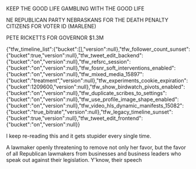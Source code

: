 KEEP THE GOOD LIFE
GAMBLING WITH THE GOOD LIFE


NE REPUBLICAN PARTY
NEBRASKANS FOR THE DEATH PENALTY
CITIZENS FOR VOTER ID (MARLENE)


PETE RICKETTS FOR GOVERNOR $1.3M

{"tfw_timeline_list":{"bucket":[],"version":null},"tfw_follower_count_sunset":{"bucket":true,"version":null},"tfw_tweet_edit_backend":{"bucket":"on","version":null},"tfw_refsrc_session":{"bucket":"on","version":null},"tfw_fosnr_soft_interventions_enabled":{"bucket":"on","version":null},"tfw_mixed_media_15897":{"bucket":"treatment","version":null},"tfw_experiments_cookie_expiration":{"bucket":1209600,"version":null},"tfw_show_birdwatch_pivots_enabled":{"bucket":"on","version":null},"tfw_duplicate_scribes_to_settings":{"bucket":"on","version":null},"tfw_use_profile_image_shape_enabled":{"bucket":"on","version":null},"tfw_video_hls_dynamic_manifests_15082":{"bucket":"true_bitrate","version":null},"tfw_legacy_timeline_sunset":{"bucket":true,"version":null},"tfw_tweet_edit_frontend":{"bucket":"on","version":null}}

I keep re-reading this and it gets stupider every single time.  

A lawmaker openly threatening to remove not only her favor, but the favor of all Republican lawmakers from businesses and business leaders who speak out against their legislation.  Y'know, their speech